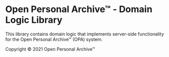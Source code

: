 # Open Personal Archive™ - Domain Logic Library

This library contains domain logic that implements server-side functionality for the Open Personal Archive™ (OPA) system.

Copyright © 2021 Open Personal Archive™
